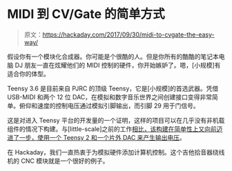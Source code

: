 # MIDI 到 CV/Gate 的简单方式

> 原文：<https://hackaday.com/2017/09/30/midi-to-cvgate-the-easy-way/>

假设你有一个模块化合成器。你可能是个很酷的人。但是你所有的酷酷的笔记本电脑 DJ 朋友一直在炫耀他们的 MIDI 控制的硬件，你开始嫉妒了。嗯，[小规模]有适合你的体型。

Teensy 3.6 是目前来自 PJRC 的顶级 Teensy，它是[小规模]的首选武器。凭借 USB-MIDI 和两个 12 位 DAC，在模拟和数字音乐世界之间创建接口变得非常简单。俯仰和速度的控制电压通过模拟引脚输出，而引脚 29 用于门信号。

这是对进入 Teensy 平台的开发量的一个证明，这样的项目可以在几乎没有非机载组件的情况下构建。与[little-scale]之前的工作[相比，该构建在简单性上又向前迈进了一步，使用一个 Teensy 2 和一个片外 DAC 来产生输出电压](https://hackaday.com/2017/01/09/midi-dac-for-vintage-synth-hacks/)。

在 Hackaday，我们一直热衷于为模拟硬件添加计算机控制。这个吉他拾音器绕线机的 CNC 模块就是一个很好的例子。